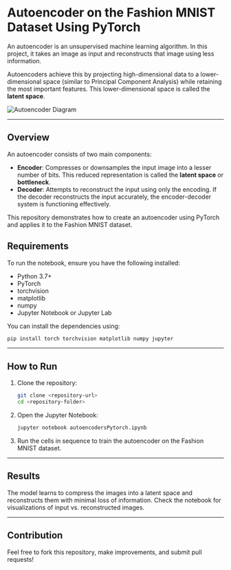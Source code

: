 # Autoencoder on the Fashion MNIST Dataset Using PyTorch

An autoencoder is an unsupervised machine learning algorithm. In this project, it takes an image as input and reconstructs that image using less information.

Autoencoders achieve this by projecting high-dimensional data to a lower-dimensional space (similar to Principal Component Analysis) while retaining the most important features. This lower-dimensional space is called the **latent space**.

![Autoencoder Diagram](http://res.cloudinary.com/dyd911kmh/image/upload/f_auto,q_auto:best/v1522830223/AutoEncoder_kfqad1.png)

---

## Overview

An autoencoder consists of two main components:

- **Encoder**: Compresses or downsamples the input image into a lesser number of bits. This reduced representation is called the **latent space** or **bottleneck**.
- **Decoder**: Attempts to reconstruct the input using only the encoding. If the decoder reconstructs the input accurately, the encoder-decoder system is functioning effectively.

This repository demonstrates how to create an autoencoder using PyTorch and applies it to the Fashion MNIST dataset.



## Requirements

To run the notebook, ensure you have the following installed:

- Python 3.7+
- PyTorch
- torchvision
- matplotlib
- numpy
- Jupyter Notebook or Jupyter Lab

You can install the dependencies using:

```bash
pip install torch torchvision matplotlib numpy jupyter
```

---

## How to Run

1. Clone the repository:

   ```bash
   git clone <repository-url>
   cd <repository-folder>
   ```

2. Open the Jupyter Notebook:

   ```bash
   jupyter notebook autoencodersPytorch.ipynb
   ```

3. Run the cells in sequence to train the autoencoder on the Fashion MNIST dataset.

---

## Results

The model learns to compress the images into a latent space and reconstructs them with minimal loss of information. Check the notebook for visualizations of input vs. reconstructed images.

---

## Contribution

Feel free to fork this repository, make improvements, and submit pull requests!
